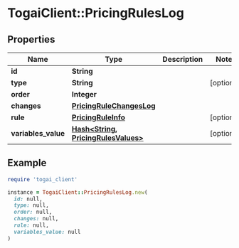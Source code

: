 # TogaiClient::PricingRulesLog

## Properties

| Name | Type | Description | Notes |
| ---- | ---- | ----------- | ----- |
| **id** | **String** |  |  |
| **type** | **String** |  | [optional] |
| **order** | **Integer** |  |  |
| **changes** | [**PricingRuleChangesLog**](PricingRuleChangesLog.md) |  |  |
| **rule** | [**PricingRuleInfo**](PricingRuleInfo.md) |  | [optional] |
| **variables_value** | [**Hash&lt;String, PricingRulesValues&gt;**](PricingRulesValues.md) |  | [optional] |

## Example

```ruby
require 'togai_client'

instance = TogaiClient::PricingRulesLog.new(
  id: null,
  type: null,
  order: null,
  changes: null,
  rule: null,
  variables_value: null
)
```

